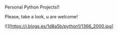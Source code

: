 Personal Python Projects!!

Please, take a look, u are welcome!

![][https://i.blogs.es/1d8a5b/python1/1366_2000.jpg]
